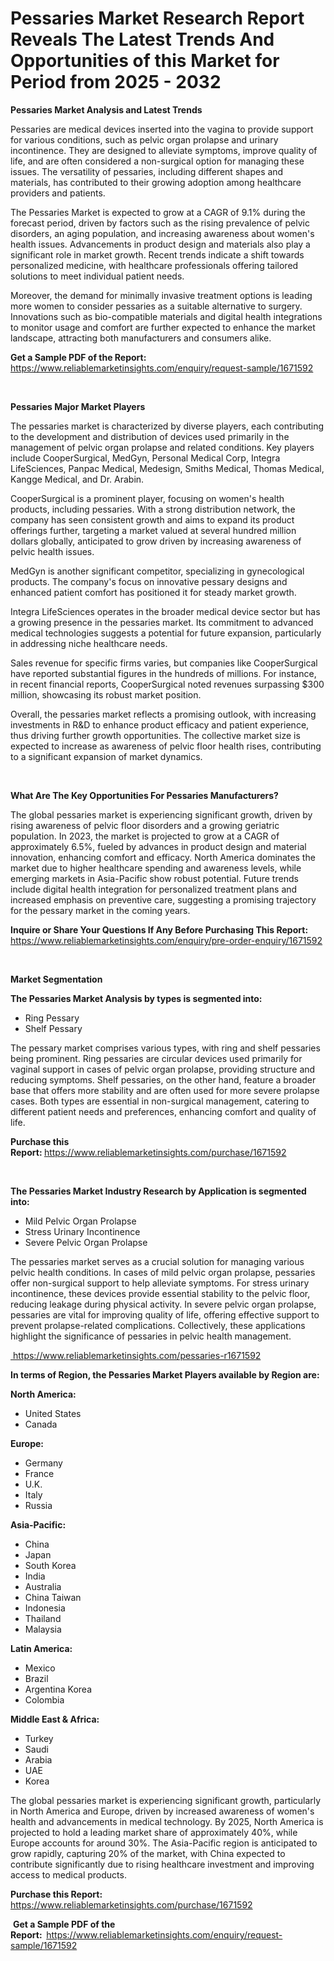 <p><h1>Pessaries Market Research Report Reveals The Latest Trends And Opportunities of this Market for Period from 2025 - 2032</h1></p><p><strong>Pessaries Market Analysis and Latest Trends</strong></p>
<p><p>Pessaries are medical devices inserted into the vagina to provide support for various conditions, such as pelvic organ prolapse and urinary incontinence. They are designed to alleviate symptoms, improve quality of life, and are often considered a non-surgical option for managing these issues. The versatility of pessaries, including different shapes and materials, has contributed to their growing adoption among healthcare providers and patients.</p><p>The Pessaries Market is expected to grow at a CAGR of 9.1% during the forecast period, driven by factors such as the rising prevalence of pelvic disorders, an aging population, and increasing awareness about women's health issues. Advancements in product design and materials also play a significant role in market growth. Recent trends indicate a shift towards personalized medicine, with healthcare professionals offering tailored solutions to meet individual patient needs.</p><p>Moreover, the demand for minimally invasive treatment options is leading more women to consider pessaries as a suitable alternative to surgery. Innovations such as bio-compatible materials and digital health integrations to monitor usage and comfort are further expected to enhance the market landscape, attracting both manufacturers and consumers alike.</p></p>
<p><strong>Get a Sample PDF of the Report:&nbsp;</strong> <a href="https://www.reliablemarketinsights.com/enquiry/request-sample/1671592?utm_campaign=2669&utm_medium=2&utm_source=Github&utm_content=ia&utm_term=13042025&utm_id=pessaries">https://www.reliablemarketinsights.com/enquiry/request-sample/1671592</a></p>
<p>&nbsp;</p>
<p><strong>Pessaries Major Market Players</strong></p>
<p><p>The pessaries market is characterized by diverse players, each contributing to the development and distribution of devices used primarily in the management of pelvic organ prolapse and related conditions. Key players include CooperSurgical, MedGyn, Personal Medical Corp, Integra LifeSciences, Panpac Medical, Medesign, Smiths Medical, Thomas Medical, Kangge Medical, and Dr. Arabin. </p><p>CooperSurgical is a prominent player, focusing on women's health products, including pessaries. With a strong distribution network, the company has seen consistent growth and aims to expand its product offerings further, targeting a market valued at several hundred million dollars globally, anticipated to grow driven by increasing awareness of pelvic health issues.</p><p>MedGyn is another significant competitor, specializing in gynecological products. The company's focus on innovative pessary designs and enhanced patient comfort has positioned it for steady market growth. </p><p>Integra LifeSciences operates in the broader medical device sector but has a growing presence in the pessaries market. Its commitment to advanced medical technologies suggests a potential for future expansion, particularly in addressing niche healthcare needs.</p><p>Sales revenue for specific firms varies, but companies like CooperSurgical have reported substantial figures in the hundreds of millions. For instance, in recent financial reports, CooperSurgical noted revenues surpassing $300 million, showcasing its robust market position.</p><p>Overall, the pessaries market reflects a promising outlook, with increasing investments in R&D to enhance product efficacy and patient experience, thus driving further growth opportunities. The collective market size is expected to increase as awareness of pelvic floor health rises, contributing to a significant expansion of market dynamics.</p></p>
<p>&nbsp;</p>
<p><strong>What Are The Key Opportunities For Pessaries Manufacturers?</strong></p>
<p><p>The global pessaries market is experiencing significant growth, driven by rising awareness of pelvic floor disorders and a growing geriatric population. In 2023, the market is projected to grow at a CAGR of approximately 6.5%, fueled by advances in product design and material innovation, enhancing comfort and efficacy. North America dominates the market due to higher healthcare spending and awareness levels, while emerging markets in Asia-Pacific show robust potential. Future trends include digital health integration for personalized treatment plans and increased emphasis on preventive care, suggesting a promising trajectory for the pessary market in the coming years.</p></p>
<p><strong>Inquire or Share Your Questions If Any Before Purchasing This Report:</strong> <a href="https://www.reliablemarketinsights.com/enquiry/pre-order-enquiry/1671592?utm_campaign=2669&utm_medium=2&utm_source=Github&utm_content=ia&utm_term=13042025&utm_id=pessaries">https://www.reliablemarketinsights.com/enquiry/pre-order-enquiry/1671592</a></p>
<p>&nbsp;</p>
<p><strong>Market Segmentation</strong></p>
<p><strong>The Pessaries Market Analysis by types is segmented into:</strong></p>
<p><ul><li>Ring Pessary</li><li>Shelf Pessary</li></ul></p>
<p><p>The pessary market comprises various types, with ring and shelf pessaries being prominent. Ring pessaries are circular devices used primarily for vaginal support in cases of pelvic organ prolapse, providing structure and reducing symptoms. Shelf pessaries, on the other hand, feature a broader base that offers more stability and are often used for more severe prolapse cases. Both types are essential in non-surgical management, catering to different patient needs and preferences, enhancing comfort and quality of life.</p></p>
<p><strong>Purchase this Report:&nbsp;</strong><a href="https://www.reliablemarketinsights.com/purchase/1671592?utm_campaign=2669&utm_medium=2&utm_source=Github&utm_content=ia&utm_term=13042025&utm_id=pessaries">https://www.reliablemarketinsights.com/purchase/1671592</a></p>
<p>&nbsp;</p>
<p><strong>The Pessaries Market Industry Research by Application is segmented into:</strong></p>
<p><ul><li>Mild Pelvic Organ Prolapse</li><li>Stress Urinary Incontinence</li><li>Severe Pelvic Organ Prolapse</li></ul></p>
<p><p>The pessaries market serves as a crucial solution for managing various pelvic health conditions. In cases of mild pelvic organ prolapse, pessaries offer non-surgical support to help alleviate symptoms. For stress urinary incontinence, these devices provide essential stability to the pelvic floor, reducing leakage during physical activity. In severe pelvic organ prolapse, pessaries are vital for improving quality of life, offering effective support to prevent prolapse-related complications. Collectively, these applications highlight the significance of pessaries in pelvic health management.</p></p>
<p><a href="https://www.reliablemarketinsights.com/pessaries-r1671592?utm_campaign=2669&utm_medium=2&utm_source=Github&utm_content=ia&utm_term=13042025&utm_id=pessaries">&nbsp;https://www.reliablemarketinsights.com/pessaries-r1671592</a></p>
<p><strong>In terms of Region, the Pessaries Market Players available by Region are:</strong></p>
<p>
    <p> <strong> North America: </strong>
        <ul>
            <li>United States</li>
            <li>Canada</li>
        </ul>
        </p> 
    <p> <strong> Europe: </strong>
        <ul>
            <li>Germany</li>
            <li>France</li>
            <li>U.K.</li>
            <li>Italy</li>
            <li>Russia</li>
        </ul>
        </p> 
    <p> <strong> Asia-Pacific: </strong>
        <ul>
            <li>China</li>
            <li>Japan</li>
            <li>South Korea</li>
            <li>India</li>
            <li>Australia</li>
            <li>China Taiwan</li>
            <li>Indonesia</li>
            <li>Thailand</li>
            <li>Malaysia</li>
        </ul>
        </p> 
    <p> <strong> Latin America: </strong>
        <ul>
            <li>Mexico</li>
            <li>Brazil</li>
            <li>Argentina Korea</li>
            <li>Colombia</li>
        </ul>
        </p> 
    <p> <strong> Middle East & Africa: </strong>
        <ul>
            <li>Turkey</li>
            <li>Saudi</li>
            <li>Arabia</li>
            <li>UAE</li>
            <li>Korea</li>
        </ul>
    </p>
    </p>
<p><p>The global pessaries market is experiencing significant growth, particularly in North America and Europe, driven by increased awareness of women's health and advancements in medical technology. By 2025, North America is projected to hold a leading market share of approximately 40%, while Europe accounts for around 30%. The Asia-Pacific region is anticipated to grow rapidly, capturing 20% of the market, with China expected to contribute significantly due to rising healthcare investment and improving access to medical products.</p></p>
<p><strong>Purchase this Report: </strong><a href="https://www.reliablemarketinsights.com/purchase/1671592?utm_campaign=2669&utm_medium=2&utm_source=Github&utm_content=ia&utm_term=13042025&utm_id=pessaries">https://www.reliablemarketinsights.com/purchase/1671592</a></p>
<p>&nbsp;<strong>Get a Sample PDF of the Report:&nbsp;&nbsp;</strong><a href="https://www.reliablemarketinsights.com/enquiry/request-sample/1671592?utm_campaign=2669&utm_medium=2&utm_source=Github&utm_content=ia&utm_term=13042025&utm_id=pessaries">https://www.reliablemarketinsights.com/enquiry/request-sample/1671592</a></p>
<p><strong></strong></p>
<p><p></p><p></p><p></p></p>